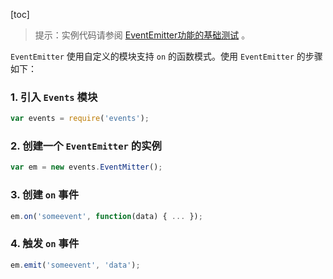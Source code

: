 [toc]

> 提示：实例代码请参阅 [EventEmitter功能的基础测试](./Simple/EventEmitter功能的基础测试.md) 。

`EventEmitter` 使用自定义的模块支持 `on` 的函数模式。使用 `EventEmitter` 的步骤如下：

### 1. 引入 `Events` 模块

```js
var events = require('events');
```

### 2. 创建一个 `EventEmitter` 的实例

```js
var em = new events.EventMitter();
```

### 3. 创建 `on` 事件

```js
em.on('someevent', function(data) { ... });
```

### 4. 触发 `on` 事件

```js
em.emit('someevent', 'data');
```

